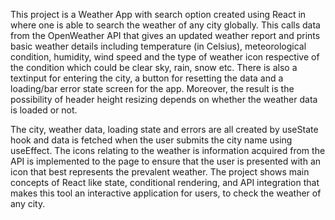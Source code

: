 This project is a Weather App with search option created using React in where one is able to search the weather of any city globally. This calls data from the OpenWeather API that gives an updated weather report and prints basic weather details including temperature (in Celsius), meteorological condition, humidity, wind speed and the type of weather icon respective of the condition which could be clear sky, rain, snow etc. There is also a textinput for entering the city, a button for resetting the data and a loading/bar error state screen for the app. Moreover, the result is the possibility of header height resizing depends on whether the weather data is loaded or not.

The city, weather data, loading state and errors are all created by useState hook and data is fetched when the user submits the city name using useEffect. The icons relating to the weather is information acquired from the API is implemented to the page to ensure that the user is presented with an icon that best represents the prevalent weather. The project shows main concepts of React like state, conditional rendering, and API integration that makes this tool an interactive application for users, to check the weather of any city.
